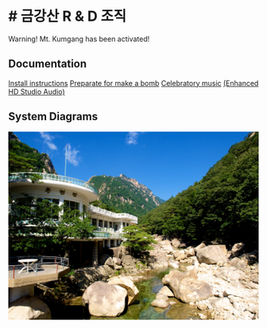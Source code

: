 # # 금강산 R & D 조직
Warning! Mt. Kumgang has been activated!
## Documentation
[Install instructions](https://www.youtube.com/watch?v=4-KSjb35jAM)
[Preparate for make a bomb](https://www.youtube.com/watch?v=BUKFc1Du86U)
[Celebratory music](https://www.youtube.com/watch?v=sqVARC8zTmY) [(Enhanced HD Studio Audio)](https://www.youtube.com/watch?v=7vr3H7mC-gw)
## System Diagrams
![mt kumgang](kumgang.jpg)